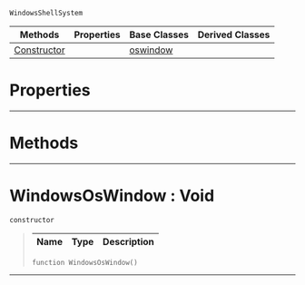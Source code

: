  `WindowsShellSystem`

|Methods|Properties|Base Classes|Derived Classes|
|---|---|---|---|
|[ Constructor](https://github.com/PlasmaEngine/PlasmaDocs/blob/master/code_reference/class_reference/windowsoswindow.markdown#windowsoswindow-void)| |[oswindow](https://github.com/PlasmaEngine/PlasmaDocs/blob/master/code_reference/class_reference/oswindow.markdown)| |


 #  Properties


---  
 #  Methods


---  
 #  WindowsOsWindow : Void

 `constructor`

> 
> |Name|Type|Description|
> |---|---|---|
> ``` lang=cpp, name=Lightning
> function WindowsOsWindow()
> ``` 


---  
 

 